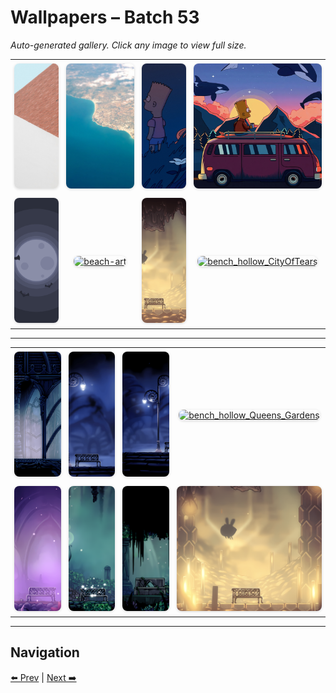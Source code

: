 # Wallpapers – Batch 53

_Auto-generated gallery. Click any image to view full size._

<table style="border-collapse:collapse; width:100%;">
  <tr>
    <td style="padding:6px; vertical-align:middle; text-align:center;"><a href="https://raw.githubusercontent.com/rubiin/wallpapers/master/wallpapers/b-932.jpg"><img src="https://raw.githubusercontent.com/rubiin/wallpapers/master/wallpapers/b-932.jpg" alt="b-932" loading="lazy" style="width:300px; height:200px; object-fit:cover; border-radius:8px; box-shadow:0 1px 4px rgba(0,0,0,0.15);"></a></td>
    <td style="padding:6px; vertical-align:middle; text-align:center;"><a href="https://raw.githubusercontent.com/rubiin/wallpapers/master/wallpapers/b-933.jpg"><img src="https://raw.githubusercontent.com/rubiin/wallpapers/master/wallpapers/b-933.jpg" alt="b-933" loading="lazy" style="width:300px; height:200px; object-fit:cover; border-radius:8px; box-shadow:0 1px 4px rgba(0,0,0,0.15);"></a></td>
    <td style="padding:6px; vertical-align:middle; text-align:center;"><a href="https://raw.githubusercontent.com/rubiin/wallpapers/master/wallpapers/bart-0.jpg"><img src="https://raw.githubusercontent.com/rubiin/wallpapers/master/wallpapers/bart-0.jpg" alt="bart-0" loading="lazy" style="width:300px; height:200px; object-fit:cover; border-radius:8px; box-shadow:0 1px 4px rgba(0,0,0,0.15);"></a></td>
    <td style="padding:6px; vertical-align:middle; text-align:center;"><a href="https://raw.githubusercontent.com/rubiin/wallpapers/master/wallpapers/bart-1.jpg"><img src="https://raw.githubusercontent.com/rubiin/wallpapers/master/wallpapers/bart-1.jpg" alt="bart-1" loading="lazy" style="width:300px; height:200px; object-fit:cover; border-radius:8px; box-shadow:0 1px 4px rgba(0,0,0,0.15);"></a></td>
  </tr>
  <tr>
    <td style="padding:6px; vertical-align:middle; text-align:center;"><a href="https://raw.githubusercontent.com/rubiin/wallpapers/master/wallpapers/base.png"><img src="https://raw.githubusercontent.com/rubiin/wallpapers/master/wallpapers/base.png" alt="base" loading="lazy" style="width:300px; height:200px; object-fit:cover; border-radius:8px; box-shadow:0 1px 4px rgba(0,0,0,0.15);"></a></td>
    <td style="padding:6px; vertical-align:middle; text-align:center;"><a href="https://raw.githubusercontent.com/rubiin/wallpapers/master/wallpapers/beach-art.png"><img src="https://raw.githubusercontent.com/rubiin/wallpapers/master/wallpapers/beach-art.png" alt="beach-art" loading="lazy" style="width:300px; height:200px; object-fit:cover; border-radius:8px; box-shadow:0 1px 4px rgba(0,0,0,0.15);"></a></td>
    <td style="padding:6px; vertical-align:middle; text-align:center;"><a href="https://raw.githubusercontent.com/rubiin/wallpapers/master/wallpapers/bench_Hollow_hive.png"><img src="https://raw.githubusercontent.com/rubiin/wallpapers/master/wallpapers/bench_Hollow_hive.png" alt="bench_Hollow_hive" loading="lazy" style="width:300px; height:200px; object-fit:cover; border-radius:8px; box-shadow:0 1px 4px rgba(0,0,0,0.15);"></a></td>
    <td style="padding:6px; vertical-align:middle; text-align:center;"><a href="https://raw.githubusercontent.com/rubiin/wallpapers/master/wallpapers/bench_hollow_CityOfTears.png"><img src="https://raw.githubusercontent.com/rubiin/wallpapers/master/wallpapers/bench_hollow_CityOfTears.png" alt="bench_hollow_CityOfTears" loading="lazy" style="width:300px; height:200px; object-fit:cover; border-radius:8px; box-shadow:0 1px 4px rgba(0,0,0,0.15);"></a></td>
  </tr>
</table>

<hr/>

<table style="border-collapse:collapse; width:100%;">
  <tr>
    <td style="padding:6px; vertical-align:middle; text-align:center;"><a href="https://raw.githubusercontent.com/rubiin/wallpapers/master/wallpapers/bench_hollow_City_of_Tears.png"><img src="https://raw.githubusercontent.com/rubiin/wallpapers/master/wallpapers/bench_hollow_City_of_Tears.png" alt="bench_hollow_City_of_Tears" loading="lazy" style="width:300px; height:200px; object-fit:cover; border-radius:8px; box-shadow:0 1px 4px rgba(0,0,0,0.15);"></a></td>
    <td style="padding:6px; vertical-align:middle; text-align:center;"><a href="https://raw.githubusercontent.com/rubiin/wallpapers/master/wallpapers/bench_hollow_Dirtmouth.png"><img src="https://raw.githubusercontent.com/rubiin/wallpapers/master/wallpapers/bench_hollow_Dirtmouth.png" alt="bench_hollow_Dirtmouth" loading="lazy" style="width:300px; height:200px; object-fit:cover; border-radius:8px; box-shadow:0 1px 4px rgba(0,0,0,0.15);"></a></td>
    <td style="padding:6px; vertical-align:middle; text-align:center;"><a href="https://raw.githubusercontent.com/rubiin/wallpapers/master/wallpapers/bench_hollow_Dirtmouth_Grimm.png"><img src="https://raw.githubusercontent.com/rubiin/wallpapers/master/wallpapers/bench_hollow_Dirtmouth_Grimm.png" alt="bench_hollow_Dirtmouth_Grimm" loading="lazy" style="width:300px; height:200px; object-fit:cover; border-radius:8px; box-shadow:0 1px 4px rgba(0,0,0,0.15);"></a></td>
    <td style="padding:6px; vertical-align:middle; text-align:center;"><a href="https://raw.githubusercontent.com/rubiin/wallpapers/master/wallpapers/bench_hollow_Queens_Gardens.png"><img src="https://raw.githubusercontent.com/rubiin/wallpapers/master/wallpapers/bench_hollow_Queens_Gardens.png" alt="bench_hollow_Queens_Gardens" loading="lazy" style="width:300px; height:200px; object-fit:cover; border-radius:8px; box-shadow:0 1px 4px rgba(0,0,0,0.15);"></a></td>
  </tr>
  <tr>
    <td style="padding:6px; vertical-align:middle; text-align:center;"><a href="https://raw.githubusercontent.com/rubiin/wallpapers/master/wallpapers/bench_hollow_crystal_Peak_Upper.png"><img src="https://raw.githubusercontent.com/rubiin/wallpapers/master/wallpapers/bench_hollow_crystal_Peak_Upper.png" alt="bench_hollow_crystal_Peak_Upper" loading="lazy" style="width:300px; height:200px; object-fit:cover; border-radius:8px; box-shadow:0 1px 4px rgba(0,0,0,0.15);"></a></td>
    <td style="padding:6px; vertical-align:middle; text-align:center;"><a href="https://raw.githubusercontent.com/rubiin/wallpapers/master/wallpapers/bench_hollow_greenpath.png"><img src="https://raw.githubusercontent.com/rubiin/wallpapers/master/wallpapers/bench_hollow_greenpath.png" alt="bench_hollow_greenpath" loading="lazy" style="width:300px; height:200px; object-fit:cover; border-radius:8px; box-shadow:0 1px 4px rgba(0,0,0,0.15);"></a></td>
    <td style="padding:6px; vertical-align:middle; text-align:center;"><a href="https://raw.githubusercontent.com/rubiin/wallpapers/master/wallpapers/bench_hollow_greenpath_stone.png"><img src="https://raw.githubusercontent.com/rubiin/wallpapers/master/wallpapers/bench_hollow_greenpath_stone.png" alt="bench_hollow_greenpath_stone" loading="lazy" style="width:300px; height:200px; object-fit:cover; border-radius:8px; box-shadow:0 1px 4px rgba(0,0,0,0.15);"></a></td>
    <td style="padding:6px; vertical-align:middle; text-align:center;"><a href="https://raw.githubusercontent.com/rubiin/wallpapers/master/wallpapers/bench_hollow_hive.png"><img src="https://raw.githubusercontent.com/rubiin/wallpapers/master/wallpapers/bench_hollow_hive.png" alt="bench_hollow_hive" loading="lazy" style="width:300px; height:200px; object-fit:cover; border-radius:8px; box-shadow:0 1px 4px rgba(0,0,0,0.15);"></a></td>
  </tr>
</table>

<hr/>

## Navigation

[⬅️ Prev](index_52.md) | [Next ➡️](index_54.md)
